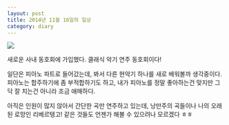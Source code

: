 ```yaml
---
layout: post
title: 2014년 11월 16일의 일상
category: diary
---
```


![](__imgUrl__/1.jpg)

새로운 사내 동호회에 가입했다. 클래식 악기 연주 동호회이다!

일단은 피아노 파트로 들어갔는데, 봐서 다른 현악기 하나를 새로 배워볼까 생각중이다. 피아노는 합주하기에 좀 부적합하기도 하고, 내가 피아노를 정말 좋아하는건 맞지만 그닥 잘 치는건 아니라 조금 애매하다.

아직은 인원이 많지 않아서 간단한 곡만 연주하고 있는데, 낭만주의 곡들이나 나의 오래된 로망인 리베르탱고! 같은 것들도 언젠가 해볼 수 있으려나 모르겠다 ㅎㅎ
